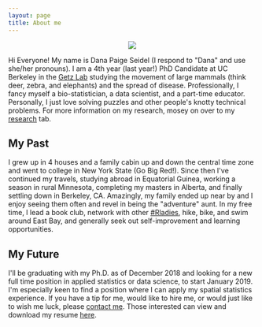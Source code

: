 ```yaml
---
layout: page
title: About me
---
```


<p align="center"><img src="https://dpseidel.github.io/img/profile.png"/></p>

Hi Everyone! My name is Dana Paige Seidel (I respond to "Dana" and use she/her pronouns). I am a 4th year (last year!) PhD Candidate at UC Berkeley in the [Getz Lab](https://nature.berkeley.edu/getzlab) studying the movement of large mammals (think deer, zebra, and elephants) and the spread of disease. Professionally, I fancy myself a bio-statistician, a data scientist, and a part-time educator. Personally, I just love solving puzzles and other people's knotty technical problems. For more information on my research, mosey on over to my [research](https://dpseidel.github.io/research/) tab.

## My Past

I grew up in 4 houses and a family cabin up and down the central time zone and went to college in New York State (Go Big Red!). Since then I've continued my travels, studying abroad in Equatorial Guinea, working a season in rural Minnesota, completing my masters in Alberta, and finally settling down in Berkeley, CA. Amazingly, my family ended up near by and I enjoy seeing them often and revel in being the "adventure" aunt. In my free time, I lead a book club, network with other [#Rladies](https://twitter.com/RLadiesSF), hike, bike, and swim around East Bay, and generally seek out self-improvement and learning opportunities. 

## My Future

I'll be graduating with my Ph.D. as of December 2018 and looking for a new full time position in applied statistics or data science, to start January 2019. I'm especially keen to find a position where I can apply my spatial statistics experience. If you have a tip for me, would like to hire me, or would just like to wish me luck, please <a href="mailto:dana.seidel@gmail.com">contact me</a>. Those interested can view and download my resume [here](https://dpseidel.github.io/resume.pdf).



